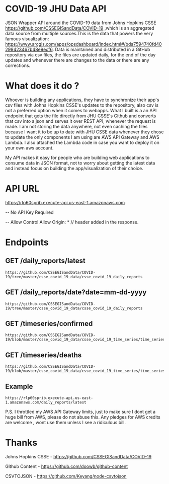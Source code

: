 # COVID-19 JHU Data API
 JSON Wrapper API around the COVID-19 data from Johns Hopkins CSSE https://github.com/CSSEGISandData/COVID-19 ,which is an aggregated data source from multiple sources.This is the data that powers the very famous visualization: https://www.arcgis.com/apps/opsdashboard/index.html#/bda7594740fd40299423467b48e9ecf6. Data is maintained and distributed in a GitHub repository via csv files, the files are updated daily, for the end of the day updates and whenever there are changes to the data or there are any corrections.

# What does it do ?
 Whoever is building any applications, they have to synchronize their app's csv files with Johns Hopkins CSSE's updates to the repository, also csv is not a preferred option when it comes to webapps. What I built is a an API endpoint that gets the file directly from JHU CSSE's Github and converts that csv into a json and serves it over REST API, whenever the request is made. I am not storing the data anywhere, not even caching the files because I want it to be up to date with JHU CSSE data whenever they chose to update the only components I am using are AWS API Gateway and AWS Lambda. I also attached the Lambda code in case you want to deploy it on your own aws account.

 My API makes it easy for people who are building web applications to consume data in JSON format, not to worry about getting the latest data and instead focus on building the app/visualization of their choice.

# API URL 
 https://rlp60sprib.execute-api.us-east-1.amazonaws.com

 -- No API Key Required
 
 -- Allow Control Allow Origin: *  // header added in the response. 

# Endpoints 
 ## GET /daily_reports/latest 

    https://github.com/CSSEGISandData/COVID-19/tree/master/csse_covid_19_data/csse_covid_19_daily_reports

 ## GET /daily_reports/date?date=mm-dd-yyyy

    https://github.com/CSSEGISandData/COVID-19/tree/master/csse_covid_19_data/csse_covid_19_daily_reports

 ## GET /timeseries/confirmed

    https://github.com/CSSEGISandData/COVID-19/blob/master/csse_covid_19_data/csse_covid_19_time_series/time_series_covid19_confirmed_global.csv


 ## GET /timeseries/deaths

    https://github.com/CSSEGISandData/COVID-19/blob/master/csse_covid_19_data/csse_covid_19_time_series/time_series_covid19_deaths_global.csv

## Example 
    https://rlp60sprib.execute-api.us-east-1.amazonaws.com/daily_reports/latest


P.S. I throttled my AWS API Gateway limits, just to make sure I dont get a huge bill from AWS, please do not abuse this. Any pledges for AWS credits are welcome , wont use them unless I see a ridiculous bill.

# Thanks 
 Johns Hopkins CSSE - https://github.com/CSSEGISandData/COVID-19
 
 Github Content - https://github.com/doowb/github-content
 
 CSVTOJSON - https://github.com/Keyang/node-csvtojson
















